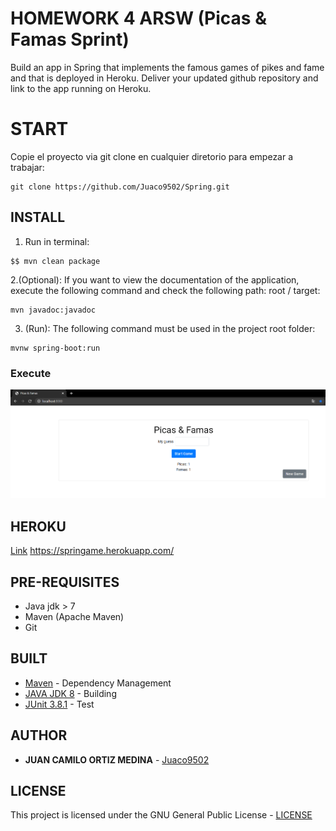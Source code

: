 # HOMEWORK 4 ARSW (Picas & Famas Sprint)

Build an app in Spring that implements the famous games of pikes and fame and that is deployed in Heroku. Deliver your updated github repository and link to the app running on Heroku.

# START

Copie el proyecto via git clone en cualquier diretorio para empezar a trabajar:
```
git clone https://github.com/Juaco9502/Spring.git
```

## INSTALL

1. Run in terminal:

```
$$ mvn clean package
```

2.(Optional):
If you want to view the documentation of the application, execute the following command and check the following path: root / target:

```
mvn javadoc:javadoc
```

3. (Run):
The following command must be used in the project root folder:
  
```
mvnw spring-boot:run
```

### Execute
![Execute](img/captura1.PNG)


## HEROKU
[Link](https://springame.herokuapp.com/)
https://springame.herokuapp.com/

## PRE-REQUISITES

* Java jdk > 7
* Maven (Apache Maven)
* Git
  

## BUILT

* [Maven](https://maven.apache.org/) - Dependency Management
* [JAVA JDK 8](http://www.oracle.com/technetwork/java/javase/overview/index.html) - Building
* [JUnit 3.8.1](https://mvnrepository.com/artifact/junit/junit/3.8.1) - Test


## AUTHOR

* **JUAN CAMILO ORTIZ MEDINA** - [Juaco9502](https://github.com/juaco9502)


## LICENSE

This project is licensed under the GNU General Public License - [LICENSE](LICENSE) 